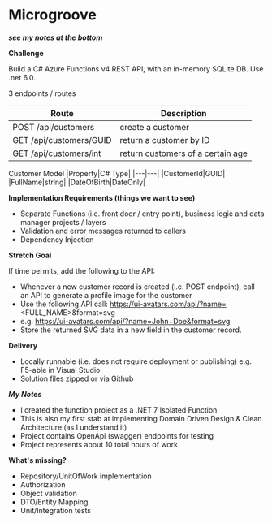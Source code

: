 # Microgroove

***see my notes at the bottom***

**Challenge**

Build a C# Azure Functions v4 REST API, with an in-memory SQLite DB. Use .net 6.0.

3 endpoints / routes

|Route|Description|
|---|---|
|POST /api/customers|create a customer|
|GET /api/customers/GUID|return a customer by ID|
|GET /api/customers/int|return customers of a certain age|

Customer Model
|Property|C# Type|
|---|---|
|CustomerId|GUID|
|FullName|string|
|DateOfBirth|DateOnly|

**Implementation Requirements (things we want to see)**

- Separate Functions (i.e. front door / entry point), business logic and data manager projects / 
layers
- Validation and error messages returned to callers
- Dependency Injection


**Stretch Goal**

If time permits, add the following to the API:

- Whenever a new customer record is created (i.e. POST endpoint), call an API to generate a 
profile image for the customer
- Use the following API call: https://ui-avatars.com/api/?name=<FULL_NAME>&format=svg
- e.g. https://ui-avatars.com/api/?name=John+Doe&format=svg
- Store the returned SVG data in a new field in the customer record.

**Delivery**

- Locally runnable (i.e. does not require deployment or publishing) e.g. F5-able in Visual Studio
- Solution files zipped or via Github

***My Notes***

- I created the function project as a .NET 7 Isolated Function
- This is also my first stab at implementing Domain Driven Design & Clean Architecture (as I understand it)
- Project contains OpenApi (swagger) endpoints for testing
- Project represents about 10 total hours of work

**What's missing?**

- Repository/UnitOfWork implementation
- Authorization
- Object validation
- DTO/Entity Mapping
- Unit/Integration tests